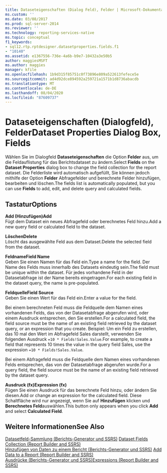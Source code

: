```yaml
---
title: Dataseteigenschaften (Dialog Feld), Felder | Microsoft-Dokumentation
ms.custom: ''
ms.date: 03/08/2017
ms.prod: sql-server-2014
ms.reviewer: ''
ms.technology: reporting-services-native
ms.topic: conceptual
f1_keywords:
- sql12.rtp.rptdesigner.datasetproperties.fields.f1
- "10140"
ms.assetid: e1367556-736e-4a6b-b9e7-10432a3e50b5
author: maggiesMSFT
ms.author: maggies
manager: kfile
ms.openlocfilehash: 1b9d315f85751c0f73896e809a522613fefece5e
ms.sourcegitcommit: ad4d92dce894592a259721a1571b1d8736abacdb
ms.translationtype: MT
ms.contentlocale: de-DE
ms.lasthandoff: 08/04/2020
ms.locfileid: "87609737"
---
```

# <a name="dataset-properties-dialog-box-fields"></a><span data-ttu-id="704ea-102">Dataseteigenschaften (Dialogfeld), Felder</span><span class="sxs-lookup"><span data-stu-id="704ea-102">Dataset Properties Dialog Box, Fields</span></span>
  <span data-ttu-id="704ea-103">Wählen Sie im Dialogfeld **Dataseteigenschaften** die Option **Felder** aus, um die Feldauflistung für das Berichtsdataset zu ändern.</span><span class="sxs-lookup"><span data-stu-id="704ea-103">Select **Fields** on the **Dataset Properties** dialog box to change the field collection for the report dataset.</span></span> <span data-ttu-id="704ea-104">Die Felderliste wird automatisch aufgefüllt, Sie können jedoch mithilfe der Option **Felder** Abfragefelder und berechnete Felder hinzufügen, bearbeiten und löschen.</span><span class="sxs-lookup"><span data-stu-id="704ea-104">The fields list is automatically populated, but you can use **Fields** to add, edit, and delete query and calculated fields.</span></span>  
  
## <a name="options"></a><span data-ttu-id="704ea-105">Tastatur</span><span class="sxs-lookup"><span data-stu-id="704ea-105">Options</span></span>  
 <span data-ttu-id="704ea-106">**Add (Hinzufügen)**</span><span class="sxs-lookup"><span data-stu-id="704ea-106">**Add**</span></span>  
 <span data-ttu-id="704ea-107">Fügt dem Dataset ein neues Abfragefeld oder berechnetes Feld hinzu.</span><span class="sxs-lookup"><span data-stu-id="704ea-107">Add a new query field or calculated field to the dataset.</span></span>  
  
 <span data-ttu-id="704ea-108">**Löschen**</span><span class="sxs-lookup"><span data-stu-id="704ea-108">**Delete**</span></span>  
 <span data-ttu-id="704ea-109">Löscht das ausgewählte Feld aus dem Dataset.</span><span class="sxs-lookup"><span data-stu-id="704ea-109">Delete the selected field from the dataset.</span></span>  
  
 <span data-ttu-id="704ea-110">**Feldname**</span><span class="sxs-lookup"><span data-stu-id="704ea-110">**Field Name**</span></span>  
 <span data-ttu-id="704ea-111">Geben Sie einen Namen für das Feld ein.</span><span class="sxs-lookup"><span data-stu-id="704ea-111">Type a name for the field.</span></span> <span data-ttu-id="704ea-112">Der Name des Felds muss innerhalb des Datasets eindeutig sein.</span><span class="sxs-lookup"><span data-stu-id="704ea-112">The field must be unique within the dataset.</span></span> <span data-ttu-id="704ea-113">Für jedes vorhandene Feld in der Datasetabfrage ist der Name bereits eingetragen.</span><span class="sxs-lookup"><span data-stu-id="704ea-113">For each existing field in the dataset query, the name is pre-populated.</span></span>  
  
 <span data-ttu-id="704ea-114">**Feldquelle**</span><span class="sxs-lookup"><span data-stu-id="704ea-114">**Field Source**</span></span>  
 <span data-ttu-id="704ea-115">Geben Sie einen Wert für das Feld ein.</span><span class="sxs-lookup"><span data-stu-id="704ea-115">Enter a value for the field.</span></span>  
  
 <span data-ttu-id="704ea-116">Bei einem berechneten Feld muss die Feldquelle dem Namen eines vorhandenen Felds, das von der Datasetabfrage abgerufen wird, oder einem Ausdruck entsprechen, den Sie erstellen.</span><span class="sxs-lookup"><span data-stu-id="704ea-116">For a calculated field, the field source must be the name of an existing field retrieved by the dataset query, or an expression that you create.</span></span> <span data-ttu-id="704ea-117">Beispiel: Um ein Feld zu erstellen, das 10 mal den Wert im Abfragefeld Sales darstellt, verwenden Sie folgenden Ausdruck `=10 * Fields!Sales.Value`.</span><span class="sxs-lookup"><span data-stu-id="704ea-117">For example, to create a field that represents 10 times the value in the query field Sales, use the expression `=10 * Fields!Sales.Value`.</span></span>  
  
 <span data-ttu-id="704ea-118">Bei einem Abfragefeld muss die Feldquelle dem Namen eines vorhandenen Felds entsprechen, das von der Datasetabfrage abgerufen wurde.</span><span class="sxs-lookup"><span data-stu-id="704ea-118">For a query field, the field source must be the name of an existing field retrieved by the dataset query.</span></span>  
  
 <span data-ttu-id="704ea-119">**Ausdruck (fx)**</span><span class="sxs-lookup"><span data-stu-id="704ea-119">**Expression (fx)**</span></span>  
 <span data-ttu-id="704ea-120">Fügen Sie einen Ausdruck für das berechnete Feld hinzu, oder ändern Sie diesen.</span><span class="sxs-lookup"><span data-stu-id="704ea-120">Add or change an expression for the calculated field.</span></span> <span data-ttu-id="704ea-121">Diese Schaltfläche wird nur angezeigt, wenn Sie auf **Hinzufügen** klicken und **Berechnetes Feld**auswählen.</span><span class="sxs-lookup"><span data-stu-id="704ea-121">This button only appears when you click **Add** and select **Calculated Field**.</span></span>  
  
## <a name="see-also"></a><span data-ttu-id="704ea-122">Weitere Informationen</span><span class="sxs-lookup"><span data-stu-id="704ea-122">See Also</span></span>  
 <span data-ttu-id="704ea-123">[Datasetfeld-Sammlung &#40;Berichts-Generator und SSRS&#41;](report-data/dataset-fields-collection-report-builder-and-ssrs.md) </span><span class="sxs-lookup"><span data-stu-id="704ea-123">[Dataset Fields Collection &#40;Report Builder and SSRS&#41;](report-data/dataset-fields-collection-report-builder-and-ssrs.md) </span></span>  
 <span data-ttu-id="704ea-124">[Hinzufügen von Daten zu einem Bericht &#40;Berichts-Generator und SSRS&#41;](report-data/report-datasets-ssrs.md) </span><span class="sxs-lookup"><span data-stu-id="704ea-124">[Add Data to a Report &#40;Report Builder and SSRS&#41;](report-data/report-datasets-ssrs.md) </span></span>  
 [<span data-ttu-id="704ea-125">Ausdrücke &#40;Berichts-Generator und SSRS&#41;</span><span class="sxs-lookup"><span data-stu-id="704ea-125">Expressions &#40;Report Builder and SSRS&#41;</span></span>](report-design/expressions-report-builder-and-ssrs.md)  
  
  
